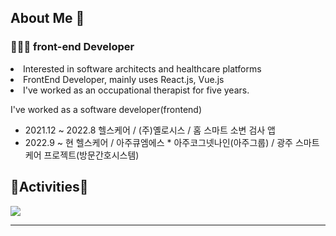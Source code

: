 <h2> About Me 👋 </h3>

<h3>👩🏻‍💻 front-end Developer</h4>
<li>Interested in software architects and healthcare platforms</li>
<li>FrontEnd Developer, mainly uses React.js, Vue.js</li>
<li>I've worked as an occupational therapist for five years.</li>

I've worked as a software developer(frontend)

- 2021.12 ~ 2022.8 헬스케어 / (주)옐로시스 / 홈 스마트 소변 검사 앱
- 2022.9 ~ 현 헬스케어 / 아주큐엠에스 * 아주코그넷나인(아주그룹) / 광주 스마트 케어 프로젝트(방문간호시스템)
<h2>🏇Activities🏇</h2>
<div><img src="https://github-readme-stats.vercel.app/api?username=Segyong56&theme=dracula&show_icons=true"></img></div>

--- 

